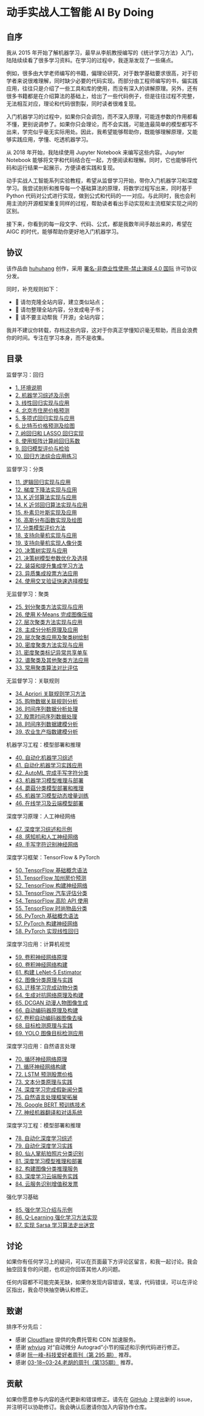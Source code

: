 # 动手实战人工智能 AI By Doing

## 自序

我从 2015 年开始了解机器学习，最早从李航教授编写的《统计学习方法》入门，陆陆续续看了很多学习资料。在学习的过程中，我逐渐发现了一些痛点。

例如，很多由大学老师编写的书籍，偏理论研究，对于数学基础要求很高，对于初学者来说很难理解，同时缺少必要的代码实现。而部分由工程师编写的书，偏实践应用，往往只是介绍了一些工具和库的使用，而没有深入的讲解原理。另外，还有很多书籍都是在介绍算法的基础上，给出了一些代码例子，但是往往过程不完整，无法相互对应，理论和代码很割裂，同时读者很难复现。

入门机器学习的过程中，如果你只会调包，而不深入原理，可能连参数的作用都看不懂，更别说调参了。如果你只会理论，而不会实践，可能连最简单的模型都写不出来，学完似乎毫无实际用处。因此，我希望能够帮助你，既能够理解原理，又能够实践应用，学懂、吃透机器学习。

从 2018 年开始，我陆续使用 Jupyter Notebook 来编写这些内容。Jupyter Notebook 能够将文字和代码结合在一起，方便阅读和理解。同时，它也能够将代码和运行结果一起展示，方便读者实践和复现。

动手实战人工智能系列实验教程，希望从监督学习开始，带你入门机器学习和深度学习。我尝试剖析和推导每一个基础算法的原理，将数学过程写出来，同时基于 Python 代码对公式进行实现，做到公式和代码的一一对应。与此同时，我也会利用主流的开源框架重复同样的过程，帮助读者看出手动实现和主流框架实现之间的区别。

接下来，你看到的每一段文字、代码、公式，都是我数年间手敲出来的，希望在 AIGC 的时代，能够帮助你更好地入门机器学习。

## 协议

该作品由 [huhuhang](https://huhuhang.com) 创作，采用 [署名-非商业性使用-禁止演绎 4.0 国际](https://creativecommons.org/licenses/by-nc-nd/4.0/deed.zh-hans) 许可协议分发。

同时，补充规则如下：

* 🚫 请勿克隆全站内容，建立类似站点；
* 🚫 请勿整理全站内容，分发成电子书；
* 🚫 请不要主动帮我「开源」全站内容；

我并不建议你转载，存档这些内容，这对于你真正学懂知识毫无帮助，而且会浪费你的时间。专注在学习本身，而不是收集。

## 目录

监督学习：回归

* [1\. 环境说明](https://aibydoing.com/lab-env.html)
* [2\. 机器学习综述及示例](https://aibydoing.com/notebooks/chapter01-01-lab-machine-learning-overview-and-examples.html)
* [3\. 线性回归实现与应用](https://aibydoing.com/notebooks/chapter01-02-lab-linear-regression-implementation-and-applications.html)
* [4\. 北京市住房价格预测](https://aibydoing.com/notebooks/chapter01-03-challenge-housing-price-prediction-in-beijing.html)
* [5\. 多项式回归实现与应用](https://aibydoing.com/notebooks/chapter01-04-lab-polynomial-regression-implementation-and-applications.html)
* [6\. 比特币价格预测及绘图](https://aibydoing.com/notebooks/chapter01-05-challenge-bitcoin-price-prediction-and-visualization.html)
* [7\. 岭回归和 LASSO 回归实现](https://aibydoing.com/notebooks/chapter01-06-lab-implementation-of-ridge-regression-and-lasso-regression.html)
* [8\. 使用矩阵计算岭回归系数](https://aibydoing.com/notebooks/chapter01-07-challenge-computing-ridge-regression-coefficients-with-matrix-operations.html)
* [9\. 回归模型评价与检验](https://aibydoing.com/notebooks/chapter01-08-lab-evaluation-and-validation-of-regression-models.html)
* [10\. 回归方法综合应用练习](https://aibydoing.com/notebooks/chapter01-09-challenge-comprehensive-practical-application-of-regression-methods.html)

监督学习：分类

* [11\. 逻辑回归实现与应用](https://aibydoing.com/notebooks/chapter02-01-lab-logistic-regression-implementation-and-applications.html)
* [12\. 梯度下降法实现与应用](https://aibydoing.com/notebooks/chapter02-02-challenge-gradient-descent-method-implementation-and-applications.html)
* [13\. K 近邻算法实现与应用](https://aibydoing.com/notebooks/chapter02-03-lab-implementation-and-applications-of-the-k-nearest-neighbors-algorithm.html)
* [14\. K 近邻回归算法实现与应用](https://aibydoing.com/notebooks/chapter02-04-challenge-implementation-and-application-of-k-nearest-neighbors-regression-algorithm.html)
* [15\. 朴素贝叶斯实现及应用](https://aibydoing.com/notebooks/chapter02-05-lab-naive-bayes-implementation-and-applications.html)
* [16\. 高斯分布函数实现及绘图](https://aibydoing.com/notebooks/chapter02-06-challenge-implementation-and-visualization-of-the-gaussian-distribution-function.html)
* [17\. 分类模型评价方法](https://aibydoing.com/notebooks/chapter02-07-lab-evaluation-methods-for-classification-models.html)
* [18\. 支持向量机实现与应用](https://aibydoing.com/notebooks/chapter02-08-lab-support-vector-machines-implementation-and-applications.html)
* [19\. 支持向量机实现人像分类](https://aibydoing.com/notebooks/chapter02-09-challenge-support-vector-machine-for-human-portrait-classification.html)
* [20\. 决策树实现与应用](https://aibydoing.com/notebooks/chapter02-10-lab-decision-tree-implementation-and-applications.html)
* [21\. 决策树模型参数优化及选择](https://aibydoing.com/notebooks/chapter02-11-challenge-optimization-and-selection-of-decision-tree-model-parameters.html)
* [22\. 装袋和提升集成学习方法](https://aibydoing.com/notebooks/chapter02-12-lab-integrated-learning-method-for-bagging-and-boosting.html)
* [23\. 异质集成投票方法应用](https://aibydoing.com/notebooks/chapter02-13-challenge-application-of-heterogeneous-ensemble-voting-methods.html)
* [24\. 使用交叉验证快速选择模型](https://aibydoing.com/notebooks/chapter02-14-challenge-model-selection-with-cross-validation.html)

无监督学习：聚类

* [25\. 划分聚类方法实现与应用](https://aibydoing.com/notebooks/chapter03-01-lab-clustering-methods-implementation-and-applications.html)
* [26\. 使用 K-Means 完成图像压缩](https://aibydoing.com/notebooks/chapter03-02-challenge-image-compression-using-k-means-clustering.html)
* [27\. 层次聚类方法实现与应用](https://aibydoing.com/notebooks/chapter03-03-lab-implementation-and-applications-of-hierarchical-clustering-methods.html)
* [28\. 主成分分析原理及应用](https://aibydoing.com/notebooks/chapter03-04-lab-principle-and-applications-of-principal-component-analysis.html)
* [29\. 层次聚类应用及聚类树绘制](https://aibydoing.com/notebooks/chapter03-05-challenge-hierarchical-clustering-applications-and-dendrogram-visualization.html)
* [30\. 密度聚类方法实现与应用](https://aibydoing.com/notebooks/chapter03-06-lab-implementation-and-applications-of-density-based-clustering-algorithms.html)
* [31\. 密度聚类标记异常共享单车](https://aibydoing.com/notebooks/chapter03-07-challenge-density-based-clustering-for-anomaly-detection-in-shared-bike-systems.html)
* [32\. 谱聚类及其他聚类方法应用](https://aibydoing.com/notebooks/chapter03-08-lab-application-of-spectral-clustering-and-other-clustering-methods.html)
* [33\. 常用聚类算法对比评估](https://aibydoing.com/notebooks/chapter03-09-challenge-comparative-evaluation-of-common-clustering-algorithms.html)

无监督学习：关联规则

* [34\. Apriori 关联规则学习方法](https://aibydoing.com/notebooks/chapter04-01-lab-apriori-association-rule-learning-algorithm.html)
* [35\. 购物数据关联规则分析](https://aibydoing.com/notebooks/chapter04-02-challenge-analysis-of-association-rules-in-shopping-data.html)
* [36\. 时间序列数据分析处理](https://aibydoing.com/notebooks/chapter04-03-lab-time-series-data-analysis-and-processing.html)
* [37\. 股票时间序列数据处理](https://aibydoing.com/notebooks/chapter04-04-challenge-stock-time-series-data-processing.html)
* [38\. 时间序列数据建模分析](https://aibydoing.com/notebooks/chapter04-05-lab-modelling-and-analysis-of-time-series-data.html)
* [39\. 农业生产指数建模分析](https://aibydoing.com/notebooks/chapter04-06-challenge-modeling-and-analysis-of-agricultural-production-index.html)

机器学习工程：模型部署和推理

* [40\. 自动化机器学习综述](https://aibydoing.com/notebooks/chapter05-01-lab-a-comprehensive-review-of-automated-machine-learning.html)
* [41\. 自动化机器学习实践应用](https://aibydoing.com/notebooks/chapter05-02-lab-automated-machine-learning-practices-and-applications.html)
* [42\. AutoML 完成手写字符分类](https://aibydoing.com/notebooks/chapter05-03-challenge-automl-for-handwritten-character-classification.html)
* [43\. 机器学习模型推理与部署](https://aibydoing.com/notebooks/chapter05-04-lab-machine-learning-model-inference-and-deployment.html)
* [44\. 蘑菇分类模型部署和推理](https://aibydoing.com/notebooks/chapter05-05-challenge-mushroom-classification-model-deployment-and-inference.html)
* [45\. 机器学习模型动态增量训练](https://aibydoing.com/notebooks/chapter05-06-lab-dynamic-incremental-training-of-machine-learning-models.html)
* [46\. 在线学习及云端模型部署](https://aibydoing.com/notebooks/chapter05-07-challenge-online-learning-and-cloud-model-deployment.html)

深度学习原理：人工神经网络

* [47\. 深度学习综述和示例](https://aibydoing.com/notebooks/chapter06-01-lab-a-concise-review-and-exemplification-of-deep-learning.html)
* [48\. 感知机和人工神经网络](https://aibydoing.com/notebooks/chapter06-02-lab-perceptron-and-artificial-neural-networks.html)
* [49\. 手写字符识别神经网络](https://aibydoing.com/notebooks/chapter06-03-challenge-handwritten-character-recognition-neural-network.html)

深度学习框架：TensorFlow & PyTorch

* [50\. TensorFlow 基础概念语法](https://aibydoing.com/notebooks/chapter07-01-lab-tensorflow-fundamentals-and-syntax.html)
* [51\. TensorFlow 加州房价预测](https://aibydoing.com/notebooks/chapter07-02-challenge-tensorflow-california-housing-price-prediction.html)
* [52\. TensorFlow 构建神经网络](https://aibydoing.com/notebooks/chapter07-03-lab-building-neural-networks-with-tensorflow.html)
* [53\. TensorFlow 汽车评估分类](https://aibydoing.com/notebooks/chapter07-04-challenge-tensorflow-automotive-rating-classification.html)
* [54\. TensorFlow 高阶 API 使用](https://aibydoing.com/notebooks/chapter07-05-lab-advanced-tensorflow-api-usage.html)
* [55\. TensorFlow 时尚物品分类](https://aibydoing.com/notebooks/chapter07-06-challenge-tensorflow-fashion-item-classification.html)
* [56\. PyTorch 基础概念语法](https://aibydoing.com/notebooks/chapter07-07-lab-pytorch-fundamentals-and-syntax.html)
* [57\. PyTorch 构建神经网络](https://aibydoing.com/notebooks/chapter07-08-lab-building-neural-networks-with-pytorch.html)
* [58\. PyTorch 实现线性回归](https://aibydoing.com/notebooks/chapter07-09-challenge-linear-regression-implementation-with-pytorch.html)

深度学习应用：计算机视觉

* [59\. 卷积神经网络原理](https://aibydoing.com/notebooks/chapter08-01-lab-principles-of-convolutional-neural-networks.html)
* [60\. 卷积神经网络构建](https://aibydoing.com/notebooks/chapter08-02-lab-convolutional-neural-network-construction.html)
* [61\. 构建 LeNet-5 Estimator](https://aibydoing.com/notebooks/chapter08-03-challenge-building-lenet5-estimator.html)
* [62\. 图像分类原理与实践](https://aibydoing.com/notebooks/chapter08-04-lab-principles-and-practices-of-image-classification.html)
* [63\. 迁移学习完成动物分类](https://aibydoing.com/notebooks/chapter08-05-challenge-animal-classification-via-transfer-learning.html)
* [64\. 生成对抗网络原理及构建](https://aibydoing.com/notebooks/chapter08-06-lab-principles-and-construction-of-generative-adversarial-networks.html)
* [65\. DCGAN 动漫人物图像生成](https://aibydoing.com/notebooks/chapter08-07-challenge-anime-character-image-generation-using-dcgan.html)
* [66\. 自动编码器原理及构建](https://aibydoing.com/notebooks/chapter08-08-lab-autoencoder-principles-and-construction.html)
* [67\. 卷积自动编码器图像去噪](https://aibydoing.com/notebooks/chapter08-09-challenge-denoising-convolutional-autoencoders-for-image-denoising.html)
* [68\. 目标检测原理与实践](https://aibydoing.com/notebooks/chapter08-10-lab-principles-and-practices-of-object-detection.html)
* [69\. YOLO 图像目标检测应用](https://aibydoing.com/notebooks/chapter08-11-challenge-yolo-image-object-detection-application.html)

深度学习应用：自然语言处理

* [70\. 循环神经网络原理](https://aibydoing.com/notebooks/chapter09-01-lab-principles-of-recurrent-neural-networks.html)
* [71\. 循环神经网络构建](https://aibydoing.com/notebooks/chapter09-02-lab-construction-of-recurrent-neural-networks.html)
* [72\. LSTM 预测股票价格](https://aibydoing.com/notebooks/chapter09-03-challenge-stock-price-prediction-with-lstm.html)
* [73\. 文本分类原理与实践](https://aibydoing.com/notebooks/chapter09-04-lab-principles-and-practices-of-text-classification.html)
* [74\. 深度学习完成假新闻分类](https://aibydoing.com/notebooks/chapter09-05-challenge-deep-learning-for-fake-news-classification.html)
* [75\. 自然语言处理框架拓展](https://aibydoing.com/notebooks/chapter09-06-lab-extension-of-natural-language-processing-frameworks.html)
* [76\. Google BERT 预训练技术](https://aibydoing.com/notebooks/chapter09-07-challenge-application-of-bert-pretraining-techniques.html)
* [77\. 神经机器翻译和对话系统](https://aibydoing.com/notebooks/chapter09-08-lab-neural-machine-translation-and-conversational-systems.html)

深度学习工程：模型部署和推理

* [78\. 自动化深度学习综述](https://aibydoing.com/notebooks/chapter10-01-lab-a-concise-review-of-automated-deep-learning.html)
* [79\. 自动化深度学习实践](https://aibydoing.com/notebooks/chapter10-02-lab-automated-deep-learning-practice.html)
* [80\. 仙人掌航拍照片分类识别](https://aibydoing.com/notebooks/chapter10-03-challenge-aerial-cactus-image-classification.html)
* [81\. 深度学习模型推理和部署](https://aibydoing.com/notebooks/chapter10-04-lab-deep-learning-model-inference-and-deployment.html)
* [82\. 构建图像分类推理服务](https://aibydoing.com/notebooks/chapter10-05-challenge-building-image-classification-inference-service.html)
* [83\. 深度学习云端服务实践](https://aibydoing.com/notebooks/chapter10-06-lab-deep-learning-cloud-service-practice.html)
* [84\. 云服务识别增值税发票](https://aibydoing.com/notebooks/chapter10-07-challenge-cloud-service-vat-invoice-recognition.html)

强化学习基础

* [85\. 强化学习介绍与示例](https://aibydoing.com/notebooks/chapter11-01-lab-introduction-and-examples-of-reinforcement-learning.html)
* [86\. Q-Learning 强化学习方法实现](https://aibydoing.com/notebooks/chapter11-02-lab-implementation-of-the-q-learning-reinforcement-learning-method.html)
* [87\. 实现 Sarsa 学习算法走出迷宫](https://aibydoing.com/notebooks/chapter11-03-challenge-implementing-the-sarsa-learning-algorithm-to-navigate-a-maze.html)

## 讨论

如果你有任何学习上的疑问，可以在页面最下方评论区留言，和我一起讨论。我会抽空回复你的问题，也欢迎你回答其他人的问题。

任何内容都不可能完美无缺，如果你发现内容错误，笔误，代码错误，可以在评论区指出，我会尽快抽空确认和修正。

## 致谢

排序不分先后：

* 感谢 [Cloudflare](https://www.cloudflare.com/) 提供的免费托管和 CDN 加速服务。
* 感谢 [whyiug](https://github.com/whyiug) 对“自动微分 Autograd”小节的描述和示例代码进行修正。
* 感谢 [阮一峰-科技爱好者周刊（第 295 期）](https://www.ruanyifeng.com/blog/2024/03/weekly-issue-295.html) 推荐。
* 感谢 [03-18~03-24.老胡的周刊（第135期）](https://weekly.howie6879.com/2024/03-25~03-31.%E8%80%81%E8%83%A1%E7%9A%84%E5%91%A8%E5%88%8A%EF%BC%88%E7%AC%AC135%E6%9C%9F%EF%BC%89.html#_4) 推荐。

## 贡献

如果你愿意参与内容的迭代更新和错误修正。请先在 [GitHub](https://github.com/huhuhang/hands-on-ai-feedback/issues) 上提出新的 issue，并注明可以协助修订。我会确认后邀请你加入内容协作仓库。

